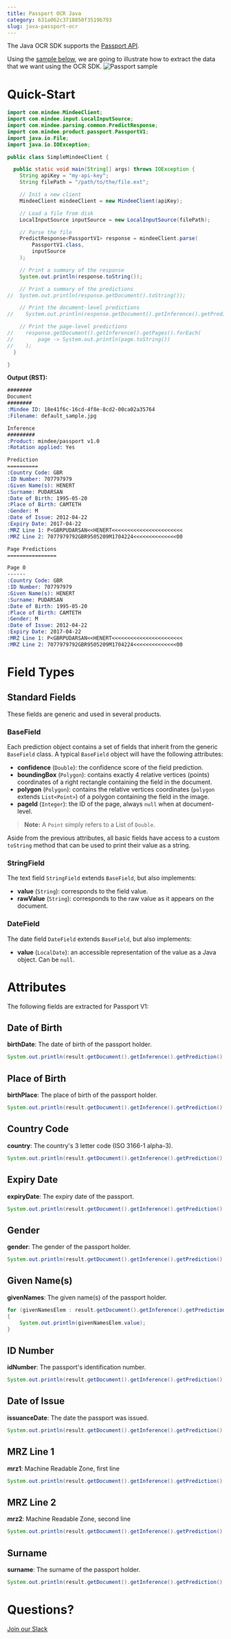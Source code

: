 ```yaml
---
title: Passport OCR Java
category: 631a062c3718850f3519b793
slug: java-passport-ocr
---
```

The Java OCR SDK supports the [Passport API](https://platform.mindee.com/mindee/passport).

Using the [sample below](https://github.com/mindee/client-lib-test-data/blob/main/products/passport/default_sample.jpg), we are going to illustrate how to extract the data that we want using the OCR SDK.
![Passport sample](https://github.com/mindee/client-lib-test-data/blob/main/products/passport/default_sample.jpg?raw=true)

# Quick-Start
```java
import com.mindee.MindeeClient;
import com.mindee.input.LocalInputSource;
import com.mindee.parsing.common.PredictResponse;
import com.mindee.product.passport.PassportV1;
import java.io.File;
import java.io.IOException;

public class SimpleMindeeClient {

  public static void main(String[] args) throws IOException {
    String apiKey = "my-api-key";
    String filePath = "/path/to/the/file.ext";

    // Init a new client
    MindeeClient mindeeClient = new MindeeClient(apiKey);

    // Load a file from disk
    LocalInputSource inputSource = new LocalInputSource(filePath);

    // Parse the file
    PredictResponse<PassportV1> response = mindeeClient.parse(
        PassportV1.class,
        inputSource
    );

    // Print a summary of the response
    System.out.println(response.toString());

    // Print a summary of the predictions
//  System.out.println(response.getDocument().toString());

    // Print the document-level predictions
//    System.out.println(response.getDocument().getInference().getPrediction().toString());

    // Print the page-level predictions
//    response.getDocument().getInference().getPages().forEach(
//        page -> System.out.println(page.toString())
//    );
  }

}

```

**Output (RST):**
```rst
########
Document
########
:Mindee ID: 18e41f6c-16cd-4f8e-8cd2-00ca02a35764
:Filename: default_sample.jpg

Inference
#########
:Product: mindee/passport v1.0
:Rotation applied: Yes

Prediction
==========
:Country Code: GBR
:ID Number: 707797979
:Given Name(s): HENERT
:Surname: PUDARSAN
:Date of Birth: 1995-05-20
:Place of Birth: CAMTETH
:Gender: M
:Date of Issue: 2012-04-22
:Expiry Date: 2017-04-22
:MRZ Line 1: P<GBRPUDARSAN<<HENERT<<<<<<<<<<<<<<<<<<<<<<<
:MRZ Line 2: 7077979792GBR9505209M1704224<<<<<<<<<<<<<<00

Page Predictions
================

Page 0
------
:Country Code: GBR
:ID Number: 707797979
:Given Name(s): HENERT
:Surname: PUDARSAN
:Date of Birth: 1995-05-20
:Place of Birth: CAMTETH
:Gender: M
:Date of Issue: 2012-04-22
:Expiry Date: 2017-04-22
:MRZ Line 1: P<GBRPUDARSAN<<HENERT<<<<<<<<<<<<<<<<<<<<<<<
:MRZ Line 2: 7077979792GBR9505209M1704224<<<<<<<<<<<<<<00
```

# Field Types
## Standard Fields
These fields are generic and used in several products.

### BaseField
Each prediction object contains a set of fields that inherit from the generic `BaseField` class.
A typical `BaseField` object will have the following attributes:

* **confidence** (`Double`): the confidence score of the field prediction.
* **boundingBox** (`Polygon`): contains exactly 4 relative vertices (points) coordinates of a right rectangle containing the field in the document.
* **polygon** (`Polygon`): contains the relative vertices coordinates (`polygon` extends `List<Point>`) of a polygon containing the field in the image.
* **pageId** (`Integer`): the ID of the page, always `null` when at document-level.

> **Note:** A `Point` simply refers to a List of `Double`.


Aside from the previous attributes, all basic fields have access to a custom `toString` method that can be used to print their value as a string.

### StringField
The text field `StringField` extends `BaseField`, but also implements:
* **value** (`String`): corresponds to the field value.
* **rawValue** (`String`): corresponds to the raw value as it appears on the document.

### DateField
The date field `DateField` extends `BaseField`, but also implements:

* **value** (`LocalDate`): an accessible representation of the value as a Java object. Can be `null`.

# Attributes
The following fields are extracted for Passport V1:

## Date of Birth
**birthDate**: The date of birth of the passport holder.

```java
System.out.println(result.getDocument().getInference().getPrediction().getBirthDate().value);
```

## Place of Birth
**birthPlace**: The place of birth of the passport holder.

```java
System.out.println(result.getDocument().getInference().getPrediction().getBirthPlace().value);
```

## Country Code
**country**: The country's 3 letter code (ISO 3166-1 alpha-3).

```java
System.out.println(result.getDocument().getInference().getPrediction().getCountry().value);
```

## Expiry Date
**expiryDate**: The expiry date of the passport.

```java
System.out.println(result.getDocument().getInference().getPrediction().getExpiryDate().value);
```

## Gender
**gender**: The gender of the passport holder.

```java
System.out.println(result.getDocument().getInference().getPrediction().getGender().value);
```

## Given Name(s)
**givenNames**: The given name(s) of the passport holder.

```java
for (givenNamesElem : result.getDocument().getInference().getPrediction().getGivenNames())
{
    System.out.println(givenNamesElem.value);
}
```

## ID Number
**idNumber**: The passport's identification number.

```java
System.out.println(result.getDocument().getInference().getPrediction().getIdNumber().value);
```

## Date of Issue
**issuanceDate**: The date the passport was issued.

```java
System.out.println(result.getDocument().getInference().getPrediction().getIssuanceDate().value);
```

## MRZ Line 1
**mrz1**: Machine Readable Zone, first line

```java
System.out.println(result.getDocument().getInference().getPrediction().getMrz1().value);
```

## MRZ Line 2
**mrz2**: Machine Readable Zone, second line

```java
System.out.println(result.getDocument().getInference().getPrediction().getMrz2().value);
```

## Surname
**surname**: The surname of the passport holder.

```java
System.out.println(result.getDocument().getInference().getPrediction().getSurname().value);
```

# Questions?
[Join our Slack](https://join.slack.com/t/mindee-community/shared_invite/zt-2d0ds7dtz-DPAF81ZqTy20chsYpQBW5g)
